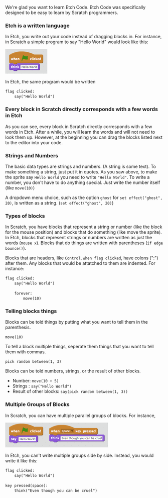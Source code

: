 We're glad you want to learn Etch Code. Etch Code was specifically designed to be easy to learn by Scratch programmers.

### Etch is a written language

In Etch, you write out your code instead of dragging blocks in. For instance, in Scratch a simple program to say "Hello World" would look like this:

![Scratch Hello World](static/images/scratch_hello_world.png)

In Etch, the same program would be written

	flag clicked:
		say("Hello World")
	
### Every block in Scratch directly corresponds with a few words in Etch

As you can see, every block in Scratch directly corresponds with a few words in Etch. After a while, you will learn the words and will not need to look them up. However, at the beginning you can drag the blocks listed next to the editor into your code.
	
### Strings and Numbers

The basic data types are strings and numbers. (A string is some text). To make something a string, just put it in quotes. As you saw above, to make the sprite say `Hello World` you need to write `"Hello World"`. To write a number, you don't have to do anything special. Just write the number itself (like `move(10)`)

A dropdown menu choice, such as the option `ghost` for `set effect("ghost", 20)`, is written as a string. (`set effect("ghost", 20)`)

### Types of blocks
	
In Scratch, you have blocks that represent a string or number (like the block for the mouse position) and blocks that do something (like move the sprite). In Etch, blocks that represent strings or numbers are written as just the words (`mouse x`). Blocks that do things are written with parentheses (`if edge bounce()`).

Blocks that are headers, like `Control.when flag clicked`, have colons (":") after them. Any blocks that would be attatched to them are indented. For instance:

	flag clicked:
		say("Hello World")
		
		forever:
			move(10)

### Telling blocks things
	
Blocks can be told things by putting what you want to tell them in the parenthesis.

	move(10)

To tell a block multiple things, seperate them things that you want to tell them with commas.

	pick random between(1, 3)

Blocks can be told numbers, strings, or the result of other blocks.

* Number: `move(10 + 5)`
* Strings : `say("Hello World")`
* Result of other blocks: `say(pick random between(1, 3))`

### Multiple Groups of Blocks

In Scratch, you can have multiple parallel groups of blocks. For instance,

![Scratch Hello World with Threading](static/images/scratch_hello_world_threading.png)

In Etch, you can't write multiple groups side by side. Instead, you would write it like this:

	flag clicked:
		say("Hello World")
 	
	key pressed(space):
		think("Even though you can be cruel")
